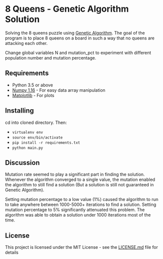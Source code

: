 # 8 Queens - Genetic Algorithm Solution

Solving the 8 queens puzzle using [Genetic Algorithm](https://en.wikipedia.org/wiki/Genetic_algorithm). The goal of the program is to place 8 queens on a board in such a way that no queens are attacking each other.  

Change global variables N and mutation_pct to experiment with different population number and mutation percentage.

## Requirements

* Python 3.5 or above
* [Numpy 1.16](https://www.numpy.org/) - For easy data array manipulation
* [Matplotlib](https://matplotlib.org/) - For plots

## Installing

cd into cloned directory. Then:

* `virtualenv env`
* `source env/bin/activate`
* `pip install -r requirements.txt`
* `python main.py`


## Discussion

Mutation rate seemed to play a significant part in finding the solution. Whenever the algorithm
converged to a single value, the mutation enabled the algorithm to still find a solution (But a solution is still not guaranteed in Genetic Algorithm).

Setting mutation percentage to a low value (1%) caused the algorithm to run to take anywhere between 1000-5000+ iterations to find a solution. Setting mutation percentage to 5% significantly attenuated this problem. The algorithm was able to obtain a solution under 1000 iterations most of the time. 


## License

This project is licensed under the MIT License - see the [LICENSE.md](LICENSE.md) file for details